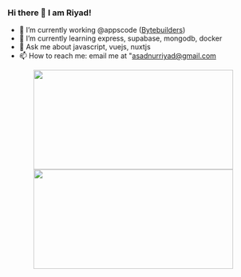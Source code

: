 ### Hi there 👋 I am Riyad!

- 🔭 I’m currently working @appscode ([Bytebuilders](https://github.com/bytebuilders))
- 🌱 I’m currently learning express, supabase, mongodb, docker
- 💬 Ask me about javascript, vuejs, nuxtjs
- 📫 How to reach me: email me at "asadnurriyad@gmail.com


<p align = "center">
  <img src = "https://github-readme-stats.vercel.app/api?username=nurRiyad&show_icons=true&theme=bear" width = 400 height = 200>
  <img src = "https://github-readme-streak-stats.herokuapp.com?user=nurRiyad&theme=dark&hide_border=true" width = 400 height = 200>
</p>

<!--
**nurRiyad/nurRiyad** is a ✨ _special_ ✨ repository because its `README.md` (this file) appears on your GitHub profile.

Here are some ideas to get you started:

- 🔭 I’m currently working on 
- 🌱 I’m currently learning ...
- 👯 I’m looking to collaborate on ...
- 🤔 I’m looking for help with ...
- 💬 Ask me about ...
- 📫 How to reach me: ...
- 😄 Pronouns: ...
- ⚡ Fun fact: ...
-->
